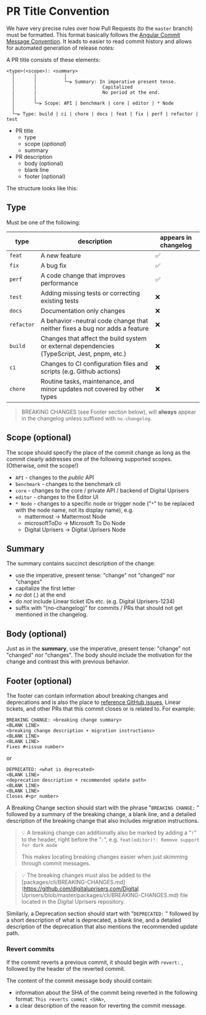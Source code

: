 # PR Title Convention

We have very precise rules over how Pull Requests (to the `master` branch) must be formatted. This format basically follows the [Angular Commit Message Convention](https://github.com/angular/angular/blob/master/CONTRIBUTING.md#commit). It leads to easier to read commit history and allows for automated generation of release notes:

A PR title consists of these elements:

```text
<type>(<scope>): <summary>
  │       │          │
  │       │          └─⫸ Summary: In imperative present tense.
  |       |                        Capitalized
  |       |                        No period at the end.
  │       │
  │       └─⫸ Scope: API | benchmark | core | editor | * Node
  │
  └─⫸ Type: build | ci | chore | docs | feat | fix | perf | refactor | test
```

- PR title
  - type
  - scope (_optional_)
  - summary
- PR description
  - body (optional)
  - blank line
  - footer (optional)

The structure looks like this:

## Type

Must be one of the following:

| type | description | appears in changelog |
| --- | --- | --- |
| `feat` | A new feature | ✅ |
| `fix` | A bug fix | ✅ |
| `perf` | A code change that improves performance | ✅ |
| `test` | Adding missing tests or correcting existing tests | ❌ |
| `docs` | Documentation only changes | ❌ |
| `refactor` | A behavior-neutral code change that neither fixes a bug nor adds a feature | ❌ |
| `build` | Changes that affect the build system or external dependencies (TypeScript, Jest, pnpm, etc.) | ❌ |
| `ci` | Changes to CI configuration files and scripts (e.g. Github actions) | ❌ |
| `chore` | Routine tasks, maintenance, and minor updates not covered by other types | ❌ |

> BREAKING CHANGES (see Footer section below), will **always** appear in the changelog unless suffixed with `no-changelog`.

## Scope (optional)

The scope should specify the place of the commit change as long as the commit clearly addresses one of the following supported scopes. (Otherwise, omit the scope!)

- `API` - changes to the _public_ API
- `benchmark` - changes to the benchmark cli
- `core` - changes to the core / private API / backend of Digital Uprisers
- `editor` - changes to the Editor UI
- `* Node` - changes to a specific node or trigger node (”`*`” to be replaced with the node name, not its display name), e.g.
  - mattermost → Mattermost Node
  - microsoftToDo → Microsoft To Do Node
  - Digital Uprisers → Digital Uprisers Node

## Summary

The summary contains succinct description of the change:

- use the imperative, present tense: "change" not "changed" nor "changes"
- capitalize the first letter
- _no_ dot (.) at the end
- do _not_ include Linear ticket IDs etc. (e.g. Digital Uprisers-1234)
- suffix with “(no-changelog)” for commits / PRs that should not get mentioned in the changelog.

## Body (optional)

Just as in the **summary**, use the imperative, present tense: "change" not "changed" nor "changes". The body should include the motivation for the change and contrast this with previous behavior.

## Footer (optional)

The footer can contain information about breaking changes and deprecations and is also the place to [reference GitHub issues](https://docs.github.com/en/issues/tracking-your-work-with-issues/linking-a-pull-request-to-an-issue#linking-a-pull-request-to-an-issue-using-a-keyword), Linear tickets, and other PRs that this commit closes or is related to. For example:

```text
BREAKING CHANGE: <breaking change summary>
<BLANK LINE>
<breaking change description + migration instructions>
<BLANK LINE>
<BLANK LINE>
Fixes #<issue number>
```

or

```text
DEPRECATED: <what is deprecated>
<BLANK LINE>
<deprecation description + recommended update path>
<BLANK LINE>
<BLANK LINE>
Closes #<pr number>
```

A Breaking Change section should start with the phrase "`BREAKING CHANGE:` " followed by a summary of the breaking change, a blank line, and a detailed description of the breaking change that also includes migration instructions.

> 💡 A breaking change can additionally also be marked by adding a “`!`” to the header, right before the “`:`”, e.g. `feat(editor)!: Remove support for dark mode`
>
> This makes locating breaking changes easier when just skimming through commit messages.

> 💡 The breaking changes must also be added to the [packages/cli/BREAKING-CHANGES.md](https://github.com/digitaluprisers.com/Digital Uprisers/blob/master/packages/cli/BREAKING-CHANGES.md) file located in the Digital Uprisers repository.

Similarly, a Deprecation section should start with "`DEPRECATED:` " followed by a short description of what is deprecated, a blank line, and a detailed description of the deprecation that also mentions the recommended update path.

### Revert commits

If the commit reverts a previous commit, it should begin with `revert:` , followed by the header of the reverted commit.

The content of the commit message body should contain:

- information about the SHA of the commit being reverted in the following format: `This reverts commit <SHA>`,
- a clear description of the reason for reverting the commit message.
